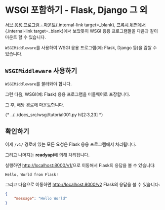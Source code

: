 # WSGI 포함하기 - Flask, Django 그 외

[서브 응용 프로그램 - 마운트](sub-applications.md){.internal-link target=_blank}, [프록시 뒤편에서](behind-a-proxy.md){.internal-link target=_blank}에서 보았듯이 WSGI 응용 프로그램들을 다음과 같이 마운트 할 수 있습니다.

`WSGIMiddleware`를 사용하여 WSGI 응용 프로그램(예: Flask, Django 등)을 감쌀 수 있습니다.

## `WSGIMiddleware` 사용하기

`WSGIMiddleware`를 불러와야 합니다.

그런 다음, WSGI(예: Flask) 응용 프로그램을 미들웨어로 포장합니다.

그 후, 해당 경로에 마운트합니다.

{* ../../docs_src/wsgi/tutorial001.py hl[2:3,23] *}

## 확인하기

이제 `/v1/` 경로에 있는 모든 요청은 Flask 응용 프로그램에서 처리됩니다.

그리고 나머지는 **readyapi**에 의해 처리됩니다.

실행하면 <a href="http://localhost:8000/v1/" class="external-link" target="_blank">http://localhost:8000/v1/</a>으로 이동해서 Flask의 응답을 볼 수 있습니다:

```txt
Hello, World from Flask!
```

그리고 다음으로 이동하면 <a href="http://localhost:8000/v2" class="external-link" target="_blank">http://localhost:8000/v2</a> Flask의 응답을 볼 수 있습니다:

```JSON
{
    "message": "Hello World"
}
```
